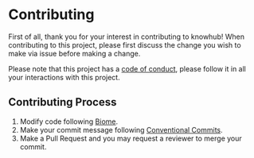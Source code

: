 # Contributing

First of all, thank you for your interest in contributing to knowhub!
When contributing to this project, please first discuss the change you wish to make via issue before making a change.

Please note that this project has a [code of conduct](https://github.com/yujiosaka/knowhub/blob/main/docs/CODE_OF_CONDUCT.md), please follow it in all your interactions with this project.

## Contributing Process

1. Modify code following [Biome](https://biomejs.dev/).
2. Make your commit message following [Conventional Commits](https://conventionalcommits.org/).
3. Make a Pull Request and you may request a reviewer to merge your commit.
